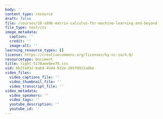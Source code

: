 ```yaml
---
body: ''
content_type: resource
draft: false
file: /courses/18-s096-matrix-calculus-for-machine-learning-and-beyond-january-iap-2022/light-5178aee0ee76.css
file_type: text/css
image_metadata:
  caption: ''
  credit: ''
  image-alt: ''
learning_resource_types: []
license: https://creativecommons.org/licenses/by-nc-sa/4.0/
resourcetype: Document
title: light-5178aee0ee76.css
uid: bb2fe032-bab9-45d4-932e-205f0912ad6e
video_files:
  video_captions_file: ''
  video_thumbnail_file: ''
  video_transcript_file: ''
video_metadata:
  video_speakers: ''
  video_tags: ''
  youtube_description: ''
  youtube_id: ''
---
```

